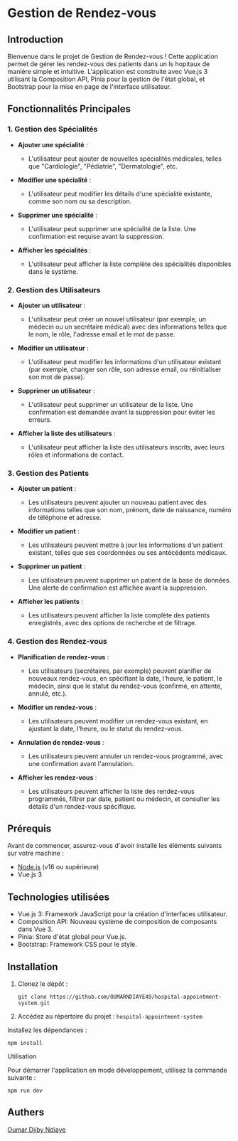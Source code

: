 # Gestion de Rendez-vous 

## Introduction

Bienvenue dans le projet de Gestion de Rendez-vous ! Cette application permet de gérer les rendez-vous des patients dans un ls hopitaux de manière simple et intuitive. L'application est construite avec Vue.js 3 utilisant la Composition API, Pinia pour la gestion de l'état global, et Bootstrap pour la mise en page de l'interface utilisateur.

## Fonctionnalités Principales


### 1. Gestion des Spécialités

- **Ajouter une spécialité** :
   - L'utilisateur peut ajouter de nouvelles spécialités médicales, telles que "Cardiologie", "Pédiatrie", "Dermatologie", etc.
   
- **Modifier une spécialité** :
   - L'utilisateur peut modifier les détails d'une spécialité existante, comme son nom ou sa description.

- **Supprimer une spécialité** :
   - L'utilisateur peut supprimer une spécialité de la liste. Une confirmation est requise avant la suppression.

- **Afficher les spécialités** :
   - L'utilisateur peut afficher la liste complète des spécialités disponibles dans le système.

### 2. Gestion des Utilisateurs

- **Ajouter un utilisateur** :
   - L'utilisateur peut créer un nouvel utilisateur (par exemple, un médecin ou un secrétaire médical) avec des informations telles que le nom, le rôle, l'adresse email et le mot de passe.

- **Modifier un utilisateur** :
   - L'utilisateur peut modifier les informations d'un utilisateur existant (par exemple, changer son rôle, son adresse email, ou réinitialiser son mot de passe).

- **Supprimer un utilisateur** :
   - L'utilisateur peut supprimer un utilisateur de la liste. Une confirmation est demandée avant la suppression pour éviter les erreurs.

- **Afficher la liste des utilisateurs** :
   - L'utilisateur peut afficher la liste des utilisateurs inscrits, avec leurs rôles et informations de contact.

### 3. Gestion des Patients

- **Ajouter un patient** :
   - Les utilisateurs peuvent ajouter un nouveau patient avec des informations telles que son nom, prénom, date de naissance, numéro de téléphone et adresse.

- **Modifier un patient** :
   - Les utilisateurs peuvent mettre à jour les informations d'un patient existant, telles que ses coordonnées ou ses antécédents médicaux.

- **Supprimer un patient** :
   - Les utilisateurs peuvent supprimer un patient de la base de données. Une alerte de confirmation est affichée avant la suppression.

- **Afficher les patients** :
   - Les utilisateurs peuvent afficher la liste complète des patients enregistrés, avec des options de recherche et de filtrage.

### 4. Gestion des Rendez-vous

- **Planification de rendez-vous** :
   - Les utilisateurs (secrétaires, par exemple) peuvent planifier de nouveaux rendez-vous, en spécifiant la date, l'heure, le patient, le médecin, ainsi que le statut du rendez-vous (confirmé, en attente, annulé, etc.).

- **Modifier un rendez-vous** :
   - Les utilisateurs peuvent modifier un rendez-vous existant, en ajustant la date, l'heure, ou le statut du rendez-vous.

- **Annulation de rendez-vous** :
   - Les utilisateurs peuvent annuler un rendez-vous programmé, avec une confirmation avant l'annulation.

- **Afficher les rendez-vous** :
   - Les utilisateurs peuvent afficher la liste des rendez-vous programmés, filtrer par date, patient ou médecin, et consulter les détails d'un rendez-vous spécifique.


## Prérequis

Avant de commencer, assurez-vous d'avoir installé les éléments suivants sur votre machine :

- [Node.js](https://nodejs.org/) (v16 ou supérieure)
- Vue.js 3 


## Technologies utilisées

- Vue.js 3: Framework JavaScript pour la création d'interfaces utilisateur.
- Composition API: Nouveau système de composition de composants dans Vue 3.
- Pinia: Store d'état global pour Vue.js.
- Bootstrap: Framework CSS pour le style.

## Installation

1. Clonez le dépôt :

   ````git clone https://github.com/OUMARNDIAYE49/hospital-appointment-system.git````

2. Accédez au répertoire du projet :
````hospital-appointment-system````

Installez les dépendances :

````npm install````

Utilisation

Pour démarrer l'application en mode développement, utilisez la commande suivante :

````npm run dev````



## Authers
[Oumar Djiby Ndiaye](https://github.com/OUMARNDIAYE49/hospital-appointment-system.gi)
  